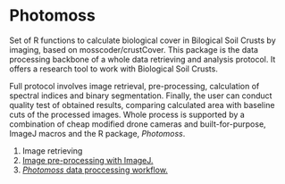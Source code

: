 # Photomoss

Set of R functions to calculate biological cover in Bilogical Soil Crusts by imaging, based on mosscoder/crustCover.
This package is the data processing backbone of a whole data retrieving and analysis protocol. It offers a research tool to work with Biological Soil Crusts.

Full protocol involves image retrieval, pre-processing,  calculation of spectral indices and binary segmentation. 
Finally, the user can conduct quality test of obtained results, comparing calculated area with baseline cuts of the processed images.
Whole process is supported by a combination of cheap modified drone cameras and built-for-purpose, ImageJ macros and the R package, _Photomoss_.

1. Image retrieving
2. [Image pre-processing with ImageJ.](https://github.com/mossmusgo/photomoss/blob/master/vignettes/vignette_ImageJ_preprocessing/ImageJ_alignment_and_histogram_matching.md) 
3. [_Photomoss_ data proccessing workflow.](https://github.com/mossmusgo/photomoss/blob/master/vignettes/vignette_Photomoss_workflow/Vignette_Photomoss.md) 
